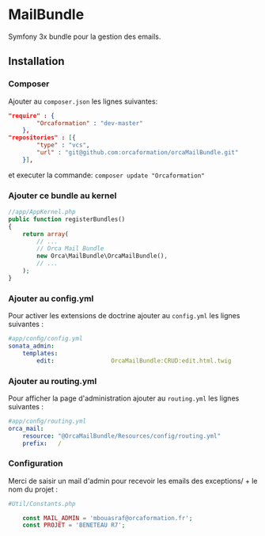 # MailBundle

Symfony 3x bundle pour la gestion des emails.


Installation
------------

### Composer

Ajouter au `composer.json` les lignes suivantes:

```json
"require" : {
        "Orcaformation" : "dev-master"
    },
"repositories" : [{
        "type" : "vcs",
        "url" : "git@github.com:orcaformation/orcaMailBundle.git"
    }],    
```
et executer la commande:
`composer update "Orcaformation" `

### Ajouter ce bundle au kernel

```php
//app/AppKernel.php
public function registerBundles()
{
    return array(
        // ...
        // Orca Mail Bundle
        new Orca\MailBundle\OrcaMailBundle(),
        // ...
    );
}
```
### Ajouter au config.yml

Pour activer les extensions de doctrine ajouter au `config.yml` les lignes suivantes :

```yaml
#app/conﬁg/config.yml
sonata_admin:
    templates:
        edit:                OrcaMailBundle:CRUD:edit.html.twig
```

### Ajouter au routing.yml

Pour afficher la page d'administration ajouter au `routing.yml` les lignes suivantes :
 
```yaml
#app/conﬁg/routing.yml
orca_mail:
    resource: "@OrcaMailBundle/Resources/config/routing.yml"
    prefix:   /

```

### Configuration

Merci de saisir un mail d'admin pour recevoir les emails des exceptions/ + le nom du projet :

```php
#Util/Constants.php

    const MAIL_ADMIN = 'mbouasraf@orcaformation.fr';
    const PROJET = 'BENETEAU R7';

```